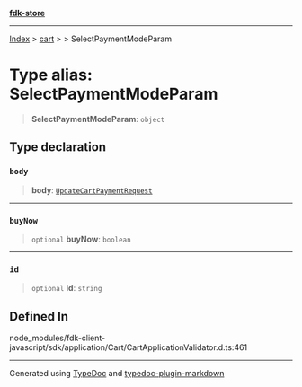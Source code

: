 [**fdk-store**](../../../README.md)
***

[Index](../../../API.md) > [cart](../../README.md) > [<internal>](../README.md) > SelectPaymentModeParam

# Type alias: SelectPaymentModeParam

> **SelectPaymentModeParam**: `object`

## Type declaration

### `body`

> **body**: [`UpdateCartPaymentRequest`](type-alias.UpdateCartPaymentRequest.md)

***

### `buyNow`

> `optional` **buyNow**: `boolean`

***

### `id`

> `optional` **id**: `string`

## Defined In

node\_modules/fdk-client-javascript/sdk/application/Cart/CartApplicationValidator.d.ts:461

***
Generated using [TypeDoc](https://typedoc.org/) and [typedoc-plugin-markdown](https://www.npmjs.com/package/typedoc-plugin-markdown)
